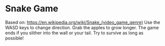 # Snake Game

Based on: https://en.wikipedia.org/wiki/Snake_(video_game_genre)
Use the WASD keys to change direction.
Grab the apples to grow longer.
The game ends if you slither into the wall or your tail.
Try to survive as long as possible!
